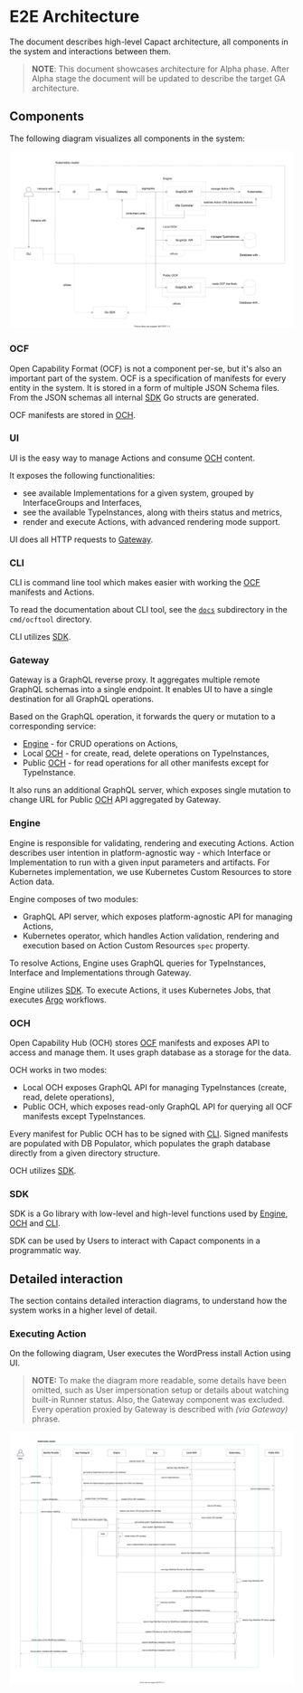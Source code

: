 # E2E Architecture

The document describes high-level Capact architecture, all components in the system and interactions between them.

> **NOTE**: This document showcases architecture for Alpha phase. After Alpha stage the document will be updated to describe the target GA architecture. 

## Components

The following diagram visualizes all components in the system:

![Components](assets/components.svg)

### OCF

Open Capability Format (OCF) is not a component per-se, but it's also an important part of the system. OCF is a specification of manifests for every entity in the system.
It is stored in a form of multiple JSON Schema files. From the JSON schemas all internal [SDK](#sdk) Go structs are generated.

OCF manifests are stored in [OCH](#och).

### UI

UI is the easy way to manage Actions and consume [OCH](#och) content.

It exposes the following functionalities:
- see available Implementations for a given system, grouped by InterfaceGroups and Interfaces,
- see the available TypeInstances, along with theirs status and metrics,
- render and execute Actions, with advanced rendering mode support.

UI does all HTTP requests to [Gateway](#gateway).

### CLI

CLI is command line tool which makes easier with working the [OCF](#ocf) manifests and Actions.

To read the documentation about CLI tool, see the [`docs`](../cmd/ocftool/docs) subdirectory in the `cmd/ocftool` directory.

CLI utilizes [SDK](#sdk).

### Gateway

Gateway is a GraphQL reverse proxy. It aggregates multiple remote GraphQL schemas into a single endpoint. It enables UI to have a single destination for all GraphQL operations.

Based on the GraphQL operation, it forwards the query or mutation to a corresponding service:
- [Engine](#engine) - for CRUD operations on Actions,
- Local [OCH](#och) - for create, read, delete operations on TypeInstances,
- Public [OCH](#och) - for read operations for all other manifests except for TypeInstance.

It also runs an additional GraphQL server, which exposes single mutation to change URL for Public [OCH](#och) API aggregated by Gateway.

### Engine

Engine is responsible for validating, rendering and executing Actions. Action describes user intention in platform-agnostic way - which Interface or Implementation to run with a given input parameters and artifacts. For Kubernetes implementation, we use Kubernetes Custom Resources to store Action data.

Engine composes of two modules:
- GraphQL API server, which exposes platform-agnostic API for managing Actions,
- Kubernetes operator, which handles Action validation, rendering and execution based on Action Custom Resources `spec` property.

To resolve Actions, Engine uses GraphQL queries for TypeInstances, Interface and Implementations through Gateway.

Engine utilizes [SDK](#sdk). To execute Actions, it uses Kubernetes Jobs, that executes [Argo](https://github.com/argoproj/argo) workflows.

### OCH

Open Capability Hub (OCH) stores [OCF](#ocf) manifests and exposes API to access and manage them. It uses graph database as a storage for the data.

OCH works in two modes:
- Local OCH exposes GraphQL API for managing TypeInstances (create, read, delete operations),
- Public OCH, which exposes read-only GraphQL API for querying all OCF manifests except TypeInstances.

Every manifest for Public OCH has to be signed with [CLI](#cli). Signed manifests are populated with DB Populator, which populates the graph database directly from a given directory structure.

OCH utilizes [SDK](#sdk).

### SDK

SDK is a Go library with low-level and high-level functions used by [Engine](#engine), [OCH](#och) and [CLI](#cli).

SDK can be used by Users to interact with Capact components in a programmatic way.

## Detailed interaction

The section contains detailed interaction diagrams, to understand how the system works in a higher level of detail.

### Executing Action

On the following diagram, User executes the WordPress install Action using UI.

> **NOTE:** To make the diagram more readable, some details have been omitted, such as User impersonation setup or details about watching built-in Runner status. Also, the Gateway component was excluded. Every operation proxied by Gateway is described with _(via Gateway)_ phrase.

![Sequence diagram for WordPress install Action](assets/action-sequence-diagram.svg)
